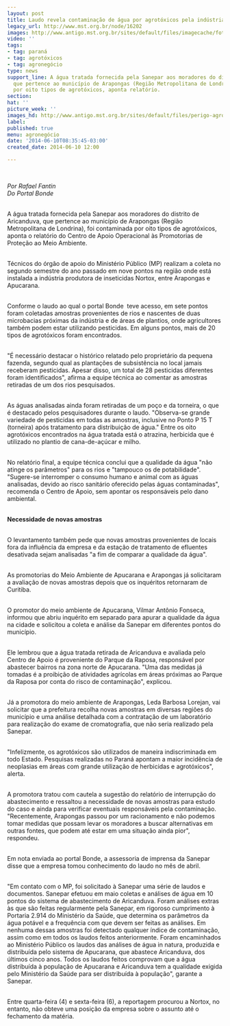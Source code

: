 ```yaml
---
layout: post
title: Laudo revela contaminação de água por agrotóxicos pela indústria Nortox
legacy_url: http://www.mst.org.br/node/16202
images: http://www.antigo.mst.org.br/sites/default/files/imagecache/foto_destaque/perigo-agrotoxico.jpg
video: ''
tags:
- tag: paraná
- tag: agrotóxicos
- tag: agronegócio
type: news
support_line: A água tratada fornecida pela Sanepar aos moradores do distrito de Aricanduva,
  que pertence ao município de Arapongas (Região Metropolitana de Londrina), foi contaminada
  por oito tipos de agrotóxicos, aponta relatório.
section: 
hat: ''
picture_week: ''
images_hd: http://www.antigo.mst.org.br/sites/default/files/perigo-agrotoxico.jpg
label: 
published: true
menu: agronegócio
date: '2014-06-10T08:35:45-03:00'
created_date: 2014-06-10 12:00

---
```

<p><em><br></em></p><p><em>Por Rafael Fantin<br>Do Portal Bonde</em></p><p><br>A água tratada fornecida pela Sanepar aos moradores do distrito de Aricanduva, que pertence ao município de Arapongas (Região Metropolitana de Londrina), foi contaminada por oito tipos de agrotóxicos, aponta o relatório do Centro de Apoio Operacional às Promotorias de Proteção ao Meio Ambiente.&nbsp;</p><p><br>Técnicos do órgão de apoio do Ministério Público (MP) realizam a coleta no segundo semestre do ano passado em nove pontos na região onde está instalada a indústria produtora de inseticidas Nortox, entre Arapongas e Apucarana.&nbsp;</p><p><br>Conforme o laudo ao qual o portal Bonde &nbsp;teve acesso, em sete pontos foram coletadas amostras provenientes de rios e nascentes de duas microbacias próximas da indústria e de áreas de plantios, onde agricultores também podem estar utilizando pesticidas. Em alguns pontos, mais de 20 tipos de agrotóxicos foram encontrados.&nbsp;</p><p><br>"É necessário destacar o histórico relatado pelo proprietário da pequena fazenda, segundo qual as plantações de subsistência no local jamais receberam pesticidas. Apesar disso, um total de 28 pesticidas diferentes foram identificados", afirma a equipe técnica ao comentar as amostras retiradas de um dos rios pesquisados.&nbsp;</p><p><br>As águas analisadas ainda foram retiradas de um poço e da torneira, o que é destacado pelos pesquisadores durante o laudo. "Observa-se grande variedade de pesticidas em todas as amostras, inclusive no Ponto P 15 T (torneira) após tratamento para distribuição de água." Entre os oito agrotóxicos encontrados na água tratada está o atrazina, herbicida que é utilizado no plantio de cana-de-açúcar e milho.&nbsp;</p><p><br>No relatório final, a equipe técnica conclui que a qualidade da água "não atinge os parâmetros" para os rios e "tampouco os de potabilidade". "Sugere-se interromper o consumo humano e animal com as águas analisadas, devido ao risco sanitário oferecido pelas águas contaminadas", recomenda o Centro de Apoio, sem apontar os responsáveis pelo dano ambiental.&nbsp;</p><p><br><strong>Necessidade de novas amostras&nbsp;</strong></p><p><br>O levantamento também pede que novas amostras provenientes de locais fora da influência da empresa e da estação de tratamento de efluentes desativada sejam analisadas "a fim de comparar a qualidade da água".&nbsp;</p><p><br>As promotorias do Meio Ambiente de Apucarana e Arapongas já solicitaram a avaliação de novas amostras depois que os inquéritos retornaram de Curitiba.&nbsp;</p><p><br>O promotor do meio ambiente de Apucarana, Vilmar Antônio Fonseca, informou que abriu inquérito em separado para apurar a qualidade da água na cidade e solicitou a coleta e análise da Sanepar em diferentes pontos do município.&nbsp;</p><p><br>Ele lembrou que a água tratada retirada de Aricanduva e avaliada pelo Centro de Apoio é proveniente do Parque da Raposa, responsável por abastecer bairros na zona norte de Apucarana. "Uma das medidas já tomadas é a proibição de atividades agrícolas em áreas próximas ao Parque da Raposa por conta do risco de contaminação", explicou.&nbsp;</p><p><br>Já a promotora do meio ambiente de Arapongas, Leda Barbosa Lorejan, vai solicitar que a prefeitura recolha novas amostras em diversas regiões do município e uma análise detalhada com a contratação de um laboratório para realização do exame de cromatografia, que não seria realizado pela Sanepar.&nbsp;</p><p><br>"Infelizmente, os agrotóxicos são utilizados de maneira indiscriminada em todo Estado. Pesquisas realizadas no Paraná apontam a maior incidência de neoplasias em áreas com grande utilização de herbicidas e agrotóxicos", alerta.&nbsp;</p><p><br>A promotora tratou com cautela a sugestão do relatório de interrupção do abastecimento e ressaltou a necessidade de novas amostras para estudo do caso e ainda para verificar eventuais responsáveis pela contaminação. "Recentemente, Arapongas passou por um racionamento e não podemos tomar medidas que possam levar os moradores a buscar alternativas em outras fontes, que podem até estar em uma situação ainda pior", respondeu.&nbsp;</p><p><br>Em nota enviada ao portal Bonde, a assessoria de imprensa da Sanepar disse que a empresa tomou conhecimento do laudo no mês de abril.&nbsp;</p><p><br>"Em contato com o MP, foi solicitado à Sanepar uma série de laudos e documentos. Sanepar efetuou em maio coletas e análises de água em 10 pontos do sistema de abastecimento de Aricanduva. Foram análises extras às que são feitas regularmente pela Sanepar, em rigoroso cumprimento à Portaria 2.914 do Ministério da Saúde, que determina os parâmetros da água potável e a frequência com que devem ser feitas as análises. Em nenhuma dessas amostras foi detectado qualquer índice de contaminação, assim como em todos os laudos feitos anteriormente. Foram encaminhados ao Ministério Público os laudos das análises de água in natura, produzida e distribuída pelo sistema de Apucarana, que abastece Aricanduva, dos últimos cinco anos. Todos os laudos feitos comprovam que a água distribuída à população de Apucarana e Aricanduva tem a qualidade exigida pelo Ministério da Saúde para ser distribuída à população", garante a Sanepar.&nbsp;</p><p><br>Entre quarta-feira (4) e sexta-feira (6), a reportagem procurou a Nortox, no entanto, não obteve uma posição da empresa sobre o assunto até o fechamento da matéria.</p><p>&nbsp;</p>
